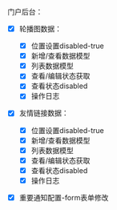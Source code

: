 门户后台：

- [x] 轮播图数据：
  - [x] 位置设置disabled-true
  - [x] 新增/查看数据模型
  - [x] 列表数据模型
  - [x] 查看/编辑状态获取
  - [x] 查看状态disabled
  - [x] 操作日志
- [x] 友情链接数据：
  - [x] 位置设置disabled-true
  - [x] 新增/查看数据模型
  - [x] 列表数据模型
  - [x] 查看/编辑状态获取
  - [x] 查看状态disabled
  - [x] 操作日志
- [x] 重要通知配置-form表单修改

